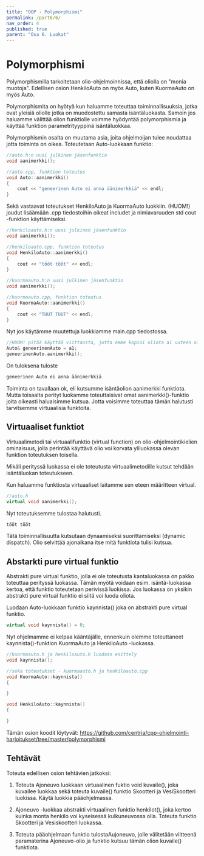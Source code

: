 ```yaml
---
title: "OOP - Polymorphismi"
permalink: /part6/6/
nav_order: 4
published: true
parent: "Osa 6. Luokat"
---
```


# Polymorphismi

Polymorphismilla tarkoitetaan olio-ohjelmoinnissa, että oliolla on "monia muotoja". Edellisen osion HenkiloAuto on myös Auto, kuten KuormaAuto on myös Auto.

Polymorphismita on hyötyä kun haluamme toteuttaa toiminnallisuuksia, jotka ovat yleisiä oliolle jotka on muodostettu samasta isäntäluokasta. Samoin jos haluamme välittää olion funktiolle voimme hyödyntää polymorphismia ja käyttää funktion parametrityyppinä isäntäluokkaa.

Polymorphismin osalta on muutama asia, joita ohjelmoijan tulee noudattaa jotta toiminta on oikea. Toteutetaan Auto-luokkaan funktio:

```c++
//auto.h:n uusi julkinen jäsenfunktio
void aanimerkki();

//auto.cpp, funktion toteutus
void Auto::aanimerkki()
{
    cout << "geneerinen Auto ei anna äänimerkkiä" << endl;
}
```

Sekä vastaavat toteutukset HenkiloAuto ja KuormaAuto luokkiin. (HUOM!) joudut lisäämään .cpp tiedostoihin oikeat includet ja nimiavaruuden std cout -funktion käyttämiseksi.

```c++
//henkiloauto.h:n uusi julkinen jäsenfunktio
void aanimerkki();

//henkiloauto.cpp, funktion toteutus
void HenkiloAuto::aanimerkki()
{
    cout << "tööt tööt" << endl;
}
```

```c++
//kuormaauto.h:n uusi julkinen jäsenfunktio
void aanimerkki();

//kuormaauto.cpp, funktion toteutus
void KuormaAuto::aanimerkki()
{
    cout << "TUUT TUUT" << endl;
}

```

Nyt jos käytämme muutettuja luokkiamme main.cpp tiedostossa.

```c++
//HUOM! pitää käyttää viittausta, jotta emme kopioi oliota a1 uuteen olioon
Auto& geneerinenAuto = a1;
geneerinenAuto.aanimerkki();
```

On tuloksena tuloste

```c++
geneerinen Auto ei anna äänimerkkiä
```

Toiminta on tavallaan ok, eli kutsumme isäntäolion aanimerkki funktiota. Mutta toisaalta perityt luokamme toteuttaisivat omat aanimerkki()-funktio joita oikeasti haluaisimme kutsua. Jotta voisimme toteuttaa tämän halutusti tarvitsemme virtuaalisia funktoita.

## Virtuaaliset funktiot

Virtuaalimetodi tai virtuaalifunktio (virtual function) on olio-ohjelmointikielien ominaisuus, jolla perintää käyttävä olio voi korvata yliluokassa olevan funktion toteutuksen toisella. 

Mikäli perityssä luokassa ei ole toteutusta virtuaalimetodille kutsut tehdään isäntäluokan toteutukseen. 

Kun haluamme funktiosta virtuaaliset laitamme sen eteen määritteen virtual.

```c++
//auto.h
virtual void aanimerkki();
```

Nyt toteutuksemme tulostaa halutusti.

```c++
tööt tööt
```

Tätä toiminnallisuutta kutsutaan dynaamiseksi suorittamiseksi (dynamic dispatch). Olio selvittää ajonaikana itse mitä funktiota tulisi kutsua.

## Abstarkti pure virtual funktio

Abstrakti pure virtual funktio, jolla ei ole toteutusta kantaluokassa on pakko toteuttaa perityssä luokassa. Tämän myötä voidaan esim. isäntä-luokassa kertoa, että funktio toteutetaan perivissä luokissa. Jos luokassa on yksikin abstrakti pure virtual funktio ei siitä voi luoda oliota.

Luodaan Auto-luokkaan funktio kaynnista() joka on abstrakti pure virtual funktio.

```c++
virtual void kaynnista() = 0;
```

Nyt ohjelmamme ei kelpaa kääntäjälle, ennenkuin olemme toteuttaneet kaynnista()-funktion KuormaAuto ja HenkiloAuto -luokassa.


```c++
//kuormaauto.h ja henkiloauto.h luodaan esittely
void kaynnista();

//seka toteutukset - kuormaauto.h ja henkiloauto.cpp
void KuormaAuto::kaynnista()
{

}

void HenkiloAuto::kaynnista()
{

}
```

Tämän osion koodit löytyvät:
https://github.com/centria/cpp-ohjelmointi-harjoitukset/tree/master/polymorphismi


## Tehtävät

Toteuta edellisen osion tehtävien jatkoksi:

1. Toteuta Ajoneuvo luokkaan virtuaalinen fuktio void kuvaile(), joka kuvailee luokkaa sekä toteuta kuvaile() funktio Skootteri ja VesiSkootteri luokissa. Käytä luokkia pääohjelmassa.

2. Ajoneuvo -luokkaa abstrakti virtuaalinen funktio henkilot(), joka kertoo kuinka monta henkilo voi kyseisessä kulkuneuvossa olla. Toteuta funktio Skootteri ja Vesiskootteri luokassa.

3. Toteuta pääohjelmaan funktio tulostaAujoneuvo, jolle välitetään viitteenä paramaterina Ajoneuvo-olio ja funktio kutsuu tämän olion kuvaile() funktiota.



